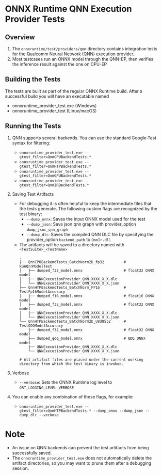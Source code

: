 # ONNX Runtime QNN Execution Provider Tests
## Overview
1. The `onnxruntime/test/providers/qnn` directory contains integration tests for the Qualcomm Neural Network (QNN) execution provider.
2. Most testcases run an ONNX model through the QNN-EP, then verifies the inference result against the one on CPU-EP

## Building the Tests
The tests are built as part of the regular ONNX Runtime build. After a successful build you will have an executable named
- onnxruntime_provider_test.exe   (Windows)
- onnxruntime_provider_test      (Linux/macOS)

## Running the Tests
1. QNN supports several backends. You can use the standard Google‑Test syntax for filtering:
    - `onnxruntime_provider_test.exe --gtest_filter=QnnCPUBackendTests.*`
    - `onnxruntime_provider_test.exe --gtest_filter=QnnHTPBackendTests.*`
    - `onnxruntime_provider_test.exe --gtest_filter=QnnGPUBackendTests.*`
    - `onnxruntime_provider_test.exe --gtest_filter=QnnIRBackendTests.*`
2. Saving Test Artifacts
    - For debugging it is often helpful to keep the intermediate files that the tests generate. The following custom flags are
    recognized by the test binary:
        - `--dump_onnx`: Saves the input ONNX model used for the test
        - `--dump_json`: Save json qnn graph with provider_option `dump_json_qnn_graph`
        - `--dump_dlc`: Saves the compiled QNN DLC file by specifying the provider_option `backend_path` to `QnnIr.dll`
    - The artifacts will be saved to a directory named with `<TestSuite>_<TestName>`
        ```
        .
        ├── QnnCPUBackendTests_BatchNorm2D_fp32         # RunQnnModelTest
        │   ├── dumped_f32_model.onnx                   # float32 ONNX model
        │   ├── QNNExecutionProvider_QNN_XXXX_X_X.dlc
        │   └── QNNExecutionProvider_QNN_XXXX_X_X.json
        ├── QnnHTPBackendTests_BatchNorm_FP16           # TestFp16ModelAccuracy
        │   ├── dumped_f16_model.onnx                   # float16 ONNX model
        │   ├── dumped_f32_model.onnx                   # float32 ONNX model
        │   ├── QNNExecutionProvider_QNN_XXXX_X_X.dlc
        │   └── QNNExecutionProvider_QNN_XXXX_X_X.json
        └── QnnHTPBackendTests_BatchNorm2D_U8U8S32      # TestQDQModelAccuracy
            ├── dumped_f32_model.onnx                   # float32 ONNX model
            ├── dumped_qdq_model.onnx                   # QDQ ONNX model
            ├── QNNExecutionProvider_QNN_XXXX_X_X.dlc
            └── QNNExecutionProvider_QNN_XXXX_X_X.json

        # All artifact files are placed under the current working directory from which the test binary is invoked.
        ```
3. Verbose
    - `--verbose`: Sets the ONNX Runtime log level to `ORT_LOGGING_LEVEL_VERBOSE`

4. You can enable any combination of these flags, for example:
    - `onnxruntime_provider_test.exe --gtest_filter=QnnHTPBackendTests.* --dump_onnx --dump_json --dump_dlc --verbose`

# Note
- An issue on QNN backends can prevent the test artifacts from being successfully saved.
- The `onnxruntime_provider_test.exe` does not automatically delete the artifact directories, so you may want to prune them after a debugging session.
